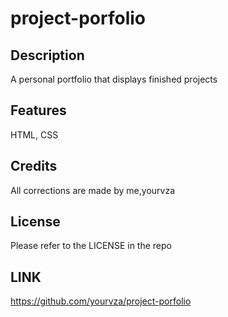 # project-porfolio

## Description
A personal portfolio that displays finished projects

## Features
HTML, CSS

## Credits
All corrections are made by me,yourvza

## License 
Please refer to the LICENSE in the repo

## LINK
 https://github.com/yourvza/project-porfolio
